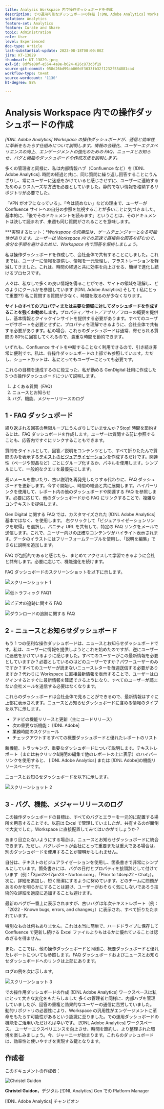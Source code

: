 ```yaml
---
title: Analysis Workspace 内で操作ダッシュボードを作成
description: での運用可能なダッシュボードの詳細 [!DNL Adobe Analytics] Workspace は、通信と効率性に革新をもたらします。
solution: Analytics
feature-set: Analytics
feature: Curate and Share
topic: Administration
role: User
level: Experienced
doc-type: Article
last-substantial-update: 2023-08-18T00:00:00Z
jira: KT-13829
thumbnail: KT-13829.jpeg
exl-id: 8df9e88f-e564-4a8e-b624-026c873d3f19
source-git-commit: 058d26bd99ab060df3633fb32f1232f534881ca4
workflow-type: tm+mt
source-wordcount: '1130'
ht-degree: 88%

---
```


# Analysis Workspace 内での操作ダッシュボードの作成

_[!DNL Adobe Analytics] Workspace の操作ダッシュボードが、通信と効率性に革新をもたらす仕組みについて説明します。情報の合理化、ユーザーエクスペリエンスの向上、エンゲージメントの強化のための FAQ、ニュースとお知らせ、バグと機能のダッシュボードの作成方法を説明します。_


多くの管理者と同様に、私は内部情報ハブ（Confluence など）を [!DNL Adobe Analytics]. 時間の経過と共に、同じ質問に繰り返し回答することにうんざりし、常にユーザーに迷惑をかけていると感じさせずに、ユーザーに連絡するためのよりスムーズな方法を必要としていました。静的でない情報を格納するリポジトリが必要でした。

「VPN がオフになっている」、「今は読めない」などの理由で、ユーザーが Confluence サイトへの自分の参照を無視することが多いことに気づきました。基本的に、「後でそのドキュメントを読みます」ということは、そのドキュメントは決して読まれず、来週も同じ質問がされることを意味します。

***実現するヒット：**Workspace の汎用性は、ゲームチェンジャーとなる可能性があります。ユーザーは Workspace 内での迅速で直接的な回答を好むので、余分な手順を避けるために、Workspace 内で回答を保持しましょう。*

私は操作ダッシュボードを作成して、会社全体で共有することにしました。これまでは、ユーザーに情報を提供し、情報を一元管理し、フラストレーションを軽減してきました。これは、時間の経過と共に効率を向上させる、簡単で進化し続けるプロセスです。

人々は、私なしで多くの良い情報を得ることができ、サイトの領域を理解し、どのようにクールかを参照しています [!DNL Adobe Analytics] そして ( 私にとって重要??) 私に質問する質問が少なく、時間を取るのが少なくなります。

**サイトのすべてのプロパティまたは主要な領域に対してダッシュボードを作成することを強くお勧めします。**&#x200B;プロパティ／サイト／アプリ／フローの概要を提供し、基本情報とクイックインサイトを提供する必要があります。すべてのユーザーがサポートを必要とせずに、プロパティを理解できるように、会社全体で共有する必要があります。私の場合、これらのダッシュボードは通常、寄せられる質問の 80％に回答してくれるので、貴重な時間を節約できます。

いずれも、Confluence サイトを中断することなく利用できるので、引き続き非常に便利です。私は、各操作ダッシュボードの上部でも参照しています。ただし、ショートカットは、私にとってもユーザーにとっても必要です。

これらの目標を達成するのに役立った、私が勤める GenDigital 社用に作成した 3 つの操作ダッシュボードについて説明します。

1. よくある質問（FAQ）
1. ニュースとお知らせ
1. バグ、機能、メジャーリリースのログ


## 1 - FAQ ダッシュボード

繰り返される回答の無限ループにうんざりしていませんか？Stop! 時間を節約するには、FAQ ダッシュボードを作成します。ユーザーは質問する前に参照することも、応答内ですぐにリンクすることもできます。

質問をタイトルとして、回答／説明をコンテンツとして、すべて折りたたんで質問のみを表示する[テキストのビジュアライゼーション](https://experienceleague.adobe.com/docs/analytics/analyze/analysis-workspace/visualizations/text.html?lang=ja)を作成するだけです。関連性（ページや製品など）ごとにグループ化するか、パネルを使用します。シンプルにして、一般的なクエリを最優先にします。

長いメールを書いたり、古い説明を再発見したりする代わりに、FAQ ダッシュボードを更新します。今すぐ開始し、時間の経過と共に展開します。ハイパーリンクを使用して、レポート内の他のダッシュボードや関連する FAQ を参照します。必要に応じて、他のダッシュボードから FAQ にリンクすることで、複雑なコンテキストを提供します。

Gen Digital に関する FAQ では、カスタマイズされた [!DNL Adobe Analytics] 基本ではなく、を使用します。 右クリックして「ビジュアライゼーションリンクを取得」を選択し、バニティ URL を共有して、特定の FAQ リンクをメールで送信します。これで、ユーザー向けの正確なコンテンツがハイライト表示されます。データのイラストにはフリーフォームテーブルを使用し、「説明を編集」でさらに説明を追加します。

FAQ が包括的であると感じたら、まとめてアクセスして学習できるように会社と共有します。必要に応じて、機能強化を続けます。

FAQ ダッシュボードのスクリーンショットを以下に示します。

![スクリーンショット 1](assets/screenshot-1_v2.png)

![低トラフィック FAQ1](assets/low-traffic-faq.png)

![ビデオの追跡に関する FAQ](assets/track-video-faq.png)

![ダウンロードの追跡に関する FAQ](assets/track-downloads-faq.png)

## 2 - ニュースとお知らせダッシュボード

もう 1 つの便利な操作ダッシュボードは、ニュースとお知らせダッシュボードです。私は、ユーザーに情報を提供しようとこれを始めたのですが、逆にユーザーに迷惑をかけているように感じました。すべてのユーザーがこの最新情報を必要としていますか？必要としているのはどのユーザーですか？パワーユーザーのみですか？すべてのユーザーが読まないニュースレターを毎週送信する必要がありますか？代わりに Workspace に直接最新情報を表示することで、ユーザーはログインするとすぐに最新情報を確認できるようになり、すべてのユーザーが読まない会社メールを送信する必要はなくなります。

これらのダッシュボードは会社全体で見ることができるので、最新情報はすぐに上部に表示されます。ニュースとお知らせダッシュボードに含める情報のタイプを以下に示します。

- アドビの機能リリースと更新（主にコードリリース）
- 次の重要な新機能： [!DNL Adobe]
- 業務時間のスケジュール
- チェックアウトするすべての概要ダッシュボードと優れたレポートのリスト

新機能、トラッキング、重要なダッシュボードについて説明します。テキストレポート（または右クリック&amp;説明の編集で他のレポートの上に表示）のハイパーリンクを使用すると、 [!DNL Adobe Analytics] または [!DNL Adobe]の機能リリースページです。

ニュースとお知らせダッシュボードを以下に示します。

![スクリーンショット 2](assets/screenshot-2.png)

## 3 - バグ、機能、メジャーリリースのログ

この操作ダッシュボードの目標は、すべてのバグとエラーを一元的に配置する場所を用意することです。以前は Excel で管理していましたが、共有するのが面倒で大変でした。Workspace に直接配置してみてはいかがでしょうか？

あまり目立たないようにする場合は、ニュースとお知らせダッシュボードに統合できます。ただし、バグレポートが会社にとって重要または重大である場合は、別のダッシュボードを使用することが賢明かもしれません。

自分は、テキストのビジュアライゼーションを使用し、箇条書きで非常にシンプルにしています。箇条書きには、バグの日付とプロパティを接頭辞として付けています（例：「3jan23-17jan23 - Norton.com」、「Prior to 14sep22 - Chat」）。次に、詳細を追加し、短く簡潔にするように努めています。どのチームに問題があるのかを明らかにすることは避け、ユーザーがおそらく気にしないであろう技術的な詳細を過度に追加することも避けます。

最新のバグが一番上に表示されますが、古いバグは年次テキストレポート（例： 「2022 - Known bugs, errors, and changes」）に表示され、すべて折りたたまれています。

特別なものは何もありません。これは本当に簡単で、ハードドライブに保存して Confluence で更新し続ける Excel ファイルよりもはるかに優れていることは認めざるを得ません。

また、ここでは、他の操作ダッシュボードと同様に、概要ダッシュボードと優れたレポートについても参照します。FAQ ダッシュボードおよびニュースとお知らせダッシュボードへのリンクは上部にあります。

ログの例を次に示します。

![スクリーンショット 3](assets/screenshot-3.png)

での操作用ダッシュボードの作成 [!DNL Adobe Analytics] ワークスペースは私にとって大きな変化をもたらしました 多くの管理者と同様に、内部ハブを管理していましたが、回答の重複と効果的なユーザーの通信に苦労していました。 動的リポジトリの必要性により、Workspace の汎用性がエンゲージメントに革命をもたらす可能性があるという認識に至りました。での運用ダッシュボードの機能をご活用いただければ幸いです。 [!DNL Adobe Analytics] ワークスペース。 ユーザーエクスペリエンスを向上させ、時間を節約し、より整理された環境を楽しみましょう。今、ジャーニーが始まります。これらのダッシュボードは、効率性と使いやすさを実現する鍵となります。

## 作成者

このドキュメントの作成者：

![Christel Guidon](assets/Christel-Headshot-150.png)

**Christel Guidon**，デジタル [!DNL Analytics] Gen での Platform Manager

[!DNL Adobe Analytics] チャンピオン
